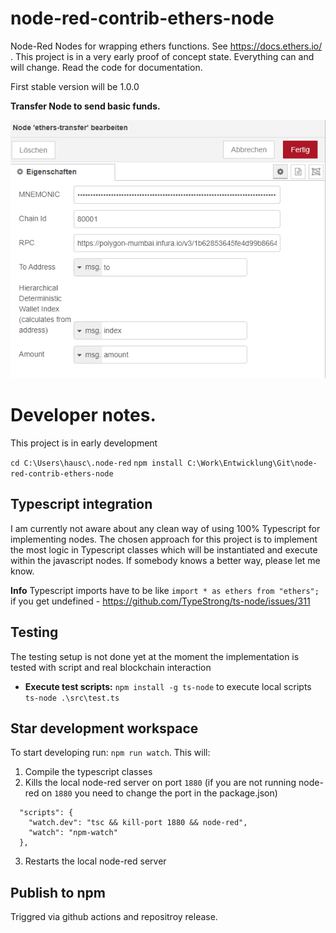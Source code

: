 # node-red-contrib-ethers-node
Node-Red Nodes for wrapping ethers functions. See https://docs.ethers.io/ . This project is in a very early proof of concept state. Everything can and will change. Read the code for documentation.

First stable version will be 1.0.0

**Transfer Node to send basic funds.**

![system schema](https://github.com/andreashauschild/node-red-contrib-ethers-node/blob/main/docs/screenshot.PNG?raw=true)

# Developer notes.
This project is in early development

`cd C:\Users\hausc\.node-red`
`npm install C:\Work\Entwicklung\Git\node-red-contrib-ethers-node`

## Typescript integration
I am currently not aware about any clean way of using 100% Typescript for implementing nodes. The chosen 
approach for this project is to implement the most logic in Typescript classes which will be instantiated and execute within the javascript nodes.
If somebody knows a better way, please let me know.

**Info**
Typescript imports have to be like `import * as ethers from "ethers";` if you get undefined - https://github.com/TypeStrong/ts-node/issues/311


## Testing
The testing setup is not done yet at the moment the implementation is tested with script and real blockchain interaction

- **Execute test scripts:** `npm install -g ts-node` to execute local scripts `ts-node .\src\test.ts`



## Star development workspace
To start developing run: `npm run watch`. This will:
1. Compile the typescript classes
2. Kills the local node-red server on port `1880` (if you are not running node-red on `1880` you need to change the port in the package.json)
  ```
    "scripts": {
      "watch.dev": "tsc && kill-port 1880 && node-red",
      "watch": "npm-watch"
    },
  ```
3. Restarts the local node-red server

## Publish to npm
Triggred via github actions and repositroy release.
